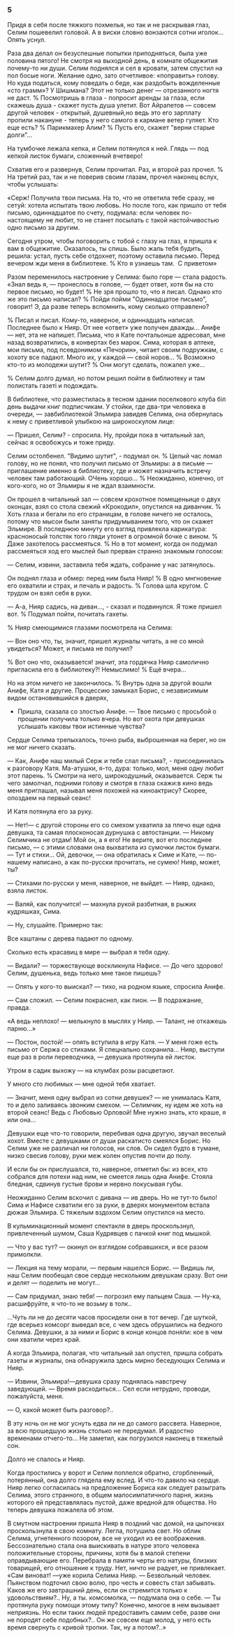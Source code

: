 ### 5

Придя в себя после тяжкого похмелья, но так и не раскрывая глаз, Селим пошевелил головой.
А в виски словно вонзаются сотни иголок...
Опять уснул.

Раза два делал он безуспешные попытки приподняться, была уже половина пятого!
Не смотря на выходной день, в комнате общежития почему-то ни души.
Селим поднялся и сел в кровати, затем спустил на пол босые ноги.
Желание одно, зато отчетливое: «поправить» голову.
Но куда податься, кому поведать о беде, как раздобыть вожделенные «сто грамм»?
У Шишмана?
Этот не только денег — отрезанного ногтя не даст.
% Посмотришь в глаза - попросит аренды за глаза, если скажешь душа - скажет пусть душа улетит.
Вот Айрапетов — совсем другой человек - открытый, душевный,но ведь это его зарплату пропили накануне - теперь у него самого в кармане ветер гуляет.
Кто еще есть?
% Парикмахер Алим?
% Пусть его, скажет "верни старые долги"...

На тумбочке лежала кепка, и Селим потянулся к ней.
Глядь — под кепкой листок бумаги, сложенный вчетверо!

Схватив его и развернув, Селим прочитал.
Раз, и второй раз прочел.
% На третий раз, так и не поверив своим глазам, прочел наконец вслух, чтобы услышать:

«Серж!
Получила твои письма.
На то, что не ответила тебе сразу, не сетуй: хотела испытать твою любовь.
Но после того, как пришло от тебя письмо, одиннадцатое по счету, подумала: если человек по-настоящему не любит, то не станет посылать с такой настойчивостью одно письмо за другим.

Сегодня утром, чтобы поговорить с тобой с глазу на глаз, я пришла к вам в общежитие.
Оказалось, ты спишь.
Было жаль тебя будить, решила: устал, пусть себе отдохнет, поэтому оставила письмо.
Перед вечером жди меня в библиотеке.
% Кто я узнаешь там.
 С приветом»

Разом переменилось настроение у Селима: было горе — стала радость.
«Знал ведь я, — пронеслось в голове, — будет ответ, хотя бы на сто первое письмо, но будет!
% Не зря прошло то, что я писал.
Однако кто же это письмо написал?
% Пойди пойми
"Одиннадцатое письмо", говорит!
Э, да разве теперь вспомнить, кому сколько отправлено?

% Писал и писал.
Кому-то, наверное, и одиннадцать написал.
Последнее было к Нияр.
От нее «ответ» уже получен дважды...
Анифе — нет, эта не напишет.
Письма, что я Кате почтальонше адресовал, мне назад возвратились, в конвертах без марок.
Сима, которая в аптеке, мои письма, под псевдонимом «Печорин», читает своим подружкам, с хохоту все падают.
Много их, у каждой — свой норов...
% Возможно кто-то из молодежи шутит?
% Они могут сделать, пожалел уже...

% Селим долго думал, но потом решил пойти в библиотеку и там полистать газеті и подождать. 

В библиотеке, что разместилась в тесном здании поселкового клуба біл день выдачи книг подписчикам.
У стойки, где два-три человека в очереди, — завбиблиотекой Эльмира завидев Селима, она обернулась к нему с приветливой улыбкою на широкоскулом лице:

— Пришел, Селим? - спросила.
Ну, пройди пока в читальный зал, сейчас я освобожусь и тоже приду.

Селим остолбенел.
"Видимо шутит", - подумал он.
% Целый час ломал голову, но не понял, что получил письмо от Эльмиры: а в письме — приглашение именно в библиотеку, где и может назначить встречу человек там работающий.
ОЧень хорошо...
% Неожиданно, конечно, от кого-кого, но от Эльмиры я не ждал взаимности.

Он прошел в читальный зал — совсем крохотное помещеньице о двух оконцах, взял со стола свежий «Крокодил», опустился на диванчик.
% Хоть глаза и бегали по его страницам, в голове ничего не осталось, потому что мысои были заняты придумыванием того, что он скажет Эльмире.
В последнюю минуту его взгляд привлекла карикатура: красноносый толстяк того гляди утонет в огромной бочке с вином.
% Даже захотелось рассмеяться.
% Но в тот момент, когда он подумал рассмеяться ход его мыслей был прерван странно знакомым голосом:

— Селим, извини, заставила тебя ждать, собрание у нас затянулось.

Он поднял глаза и обмер: перед ним была Нияр!
% В одно мнгновение его охватили и страх, и печаль и радость.
% Голова шла кругом.
С трудом он взял себя в руки.

— А-а, Нияр садись, на диван..., - сказал и подвинулся.
Я тоже пришел вот.
% Подумал пойти, почитать гахеты.

% Нияр смеющимися глазами посмотрела на Селима:

— Вон оно что, ты, значит, пришел журналы читать, а не со мной увидеться?
Может, и письма не получил?

% Вот оно что, оказывается!
значит, эта гордячка Нияр самолично пригласила его в библиотеку?!
Немыслимо!
% Ещё вчера...

Но на этом ничего не закончилось.
% Внутрь одна за другой вошли Анифе, Катя и другие.
Процессию замыкал Борис, с независимым видом остановившийся в дверях,

- Пришла, сказала со злостью Анифе.
— Твое письмо с просьбой о прощении получила только вчера.
Но вот охота при девушках услышать каковы твои истинные чувства?

Сердце Селима трепыхалось, точно рыба, выброшенная на берег, но он не мог ничего сказать.

— Как, Анифе наш милый Серж и тебе слал письма?, - присоединилась к разговору Катя.
Ма-атушки, я-то, дура: только, мол, меня одну любит этот парень.
% Смотри на него, широкодушный, оказывается.
Серж ты чего замолчал, подними голову и смотря в глаза скажи:в кино ведь меня приглашал, называл меня похожей на киноактрису?
Скорее, опоздаем на первый сеанс!

И Катя потянула его за руку.

— Нет!— с другой стороны его со смехом ухватила за плечо еще одна девушка, та самая плосконосая дурнушка с автостанции. — Никому Селимчика не отдам!
Мой он, а я его!
Не верите, вот его последнее письмо, — с этими словами она выхватила из сумочки листок бумаги.
— Тут и стихи...
Ой, девочки, — она обратилась к Симе и Кате, — по-нашему написано, а как по-русски прочитать, не сумею!
Нияр, может, ты?

— Стихами по-русски у меня, наверное, не выйдет.
— Нияр, однако, взяла листок.

— Валяй, как получится!
— махнула рукой разбитная, в рыжих кудряшках, Сима.

— Ну, слушайте.
Примерно так:

Все каштаны с дерева падают по одному.

Сколько есть красавиц в мире — выбрал я тебя одну.

— Видали?
— торжествующе воскликнула Нафисе.
— До чего здорово!
Селим, душенька, ведь только мне такое пишешь?

— Опять у кого-то выискал?
— тихо, на родном языке, спросила Анифе.

— Сам сложил.
— Селим покраснел, как пион.
— В подражание, правда.

«А ведь неплохо!
— мелькнуло в мыслях у Нияр.
— Талант, не откажешь парню...»

— Постон, постой!
— опять вступила в игру Катя.
— У меня гоже есть письмо от Сержа со стихами.
Я спецнально сохранила...
Нияр, выступи еще раз в роли переводчика, — девушка протянула ей листок.

Утром в садик выхожу — на клумбах розы расцветают.

У много сто любимых — мне одной тебя хватает.

— Значит, меня одну выбрал из сотни девушек?
— не унималась Катя, то и дело заливаясь звонким смехом.
— Селимчик, ну идем же хоть на второй сеанс!
Ведь с Любовью Орловой!
Мне нужно знать, кто краше, я или она...

Девушки еще что-то говорили, перебивая одна другую, звучал веселый хохот.
Вместе с девушками от души раскатисто смеялся Борис.
Но Селим уже не различал ни голосов, ни слов.
Он сидел будто в тумане, низко свесив голову, руки меж колен опустив почти до полу.

И если бы он прислушался, то, наверное, отметил бы: из всех, кто собрался для потехи над ним, не смеется лишь одна Анифе.
Стояла бледная, сдвинув густые брови и нервно покусывая губы.

Неожиданно Селим вскочил с дивана — ив дверь.
Но не тут-то было!
Сима и Нафисе схватили его за руки, в дверях монументом встала дюжая Эльмира.
С тяжелым вздохом Селим опустился на место.

В кульминационный момент спектакля в дверь проскользнул, привлеченный шумом, Саша Кудрявцев с пачкой книг под мышкой.

— Что у вас тут?
— окинул он взглядом собравшихся, и все разом примолкли.

— Лекция на тему морали, — первым нашелся Борис.
— Видишь ли, наш Селим пообещал свое сердце нескольким девушкам сразу.
Вот они и делят — поделить не могут...

— Сам придумал, знаю тебя!
— погрозил ему пальцем Саша.
— Ну-ка, расшифруйте, я что-то не возьму в толк..

...Чуть ли не до десяти часов просидели они в тот вечер.
Где шуткой, где всерьез комсорг выведал все, с чем здесь обрушились на бедного Селима.
Девушки, а за ними и Борис в конце концов поняли: кое в чем они хватили через край.

А когда Эльмира, полагая, что читальный зал опустел, пришла собрать газеты и журналы, она обнаружила здесь мирно беседующих Селима и Нияр.

— Извини, Эльмира!—девушка сразу поднялась навстречу заведующей.
— Время расходиться...
Сел если нетрудно, проводи, пожалуйста, меня.

— О, какой может быть разговор?..

В эту ночь он не мог уснуть едва ли не до самого рассвета.
Наверное, за всю прошедшую жизнь столько не передумал.
И радостно временами отчего-то...
Не заметил, как погрузился наконец в тяжелый сон.

Долго не спалось и Нияр.

Когда простились у ворот и Селим поплелся обратно, сгорбленный, потерянный, она долго глядела ему вслед.
И что-то давило на сердце.
Нияр легко согласилась на предложение Бориса как следует разыграть Селима, этого странного, в общем малосимпатичного парня, жизнь которого ей представлялась пустой, даже вредной для общества.
Но теперь девушка пожалела об этом.

В смутном настроении пришла Нияр в поздний час домой, на цыпочках проскользнула в свою комнату.
Легла, потушила свет.
Но облик Селима, угнетенного позором, все не уходил из ее воображения.
Бессознательно стала она выискивать в натуре этого человека положительные стороны, причины, хотя бы в малой степени оправдывающие его.
Перебрала в памяти черты его натуры, близких товарищей, его отношение к труду.
Нет, ничто не радует, не привлекает.
«Сам виноват!
—уже корила Селима Нияр.
— Безвольный человек.
Пьянством подточил свою волю, про честь и совесть стал забывать.
Каков же его завтрашний день, если он стремится только к удовольствиям?..
Ну, а ты.
комсомолка, — подумала она о себе.
— Ты протянула руку помощи этому типу?
Конечно, многое в нем вызывает неприязнь.
Но если таких людей предоставить самим себе, разве они не породят себе подобных?..
Он же совсем еще молод, у него есть время свернуть с кривой тропки.
Так, ну а потом?..»

